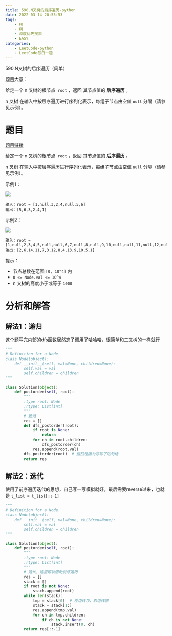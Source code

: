 ```yaml
---
title: 590.N叉树的后序遍历-python
date: 2022-03-14 20:55:53
tags:
    - 栈
    - 树
    - 深度优先搜索
    - EASY
categories:
	- LeetCode-python
	- LeetCode每日一题
---
```


590.N叉树的后序遍历（简单）

题目大意：

给定一个 n 叉树的根节点  ```root``` ，返回 其节点值的 **后序遍历** 。

n 叉树 在输入中按层序遍历进行序列化表示，每组子节点由空值 ```null``` 分隔（请参见示例）。

<!--more-->

# 题目

[题目链接](https://leetcode-cn.com/problems/n-ary-tree-postorder-traversal/)

给定一个 n 叉树的根节点  ```root``` ，返回 其节点值的 **后序遍历** 。

n 叉树 在输入中按层序遍历进行序列化表示，每组子节点由空值 ```null``` 分隔（请参见示例）。

示例1：

![](http://yixuan004.oss-cn-hangzhou.aliyuncs.com/img/2022-03-14-21-13-50.png)
```
输入：root = [1,null,3,2,4,null,5,6]
输出：[5,6,3,2,4,1]
```

示例2：

![](http://yixuan004.oss-cn-hangzhou.aliyuncs.com/img/2022-03-14-21-14-19.png)
```
输入：root = [1,null,2,3,4,5,null,null,6,7,null,8,null,9,10,null,null,11,null,12,null,13,null,null,14]
输出：[2,6,14,11,7,3,12,8,4,13,9,10,5,1]
```

提示：
- 节点总数在范围 ```[0, 10^4]``` 内
- ```0 <= Node.val <= 10^4```
- n 叉树的高度小于或等于 ```1000```

# 分析和解答

## 解法1：递归

这个题写完内部的dfs函数居然忘了调用了哈哈哈，很简单和二叉树的一样就行

```python
"""
# Definition for a Node.
class Node(object):
    def __init__(self, val=None, children=None):
        self.val = val
        self.children = children
"""

class Solution(object):
    def postorder(self, root):
        """
        :type root: Node
        :rtype: List[int]
        """
        # 递归
        res = []
        def dfs_postorder(root):
            if root is None:
                return
            for ch in root.children:
                dfs_postorder(ch)
            res.append(root.val)
        dfs_postorder(root)  # 居然是因为忘写了这句话
        return res
```


## 解法2：迭代

使用了前序遍历迭代的思想，自己写一写模拟就好，最后需要reverse过来，也就是 ```t_list = t_list[::-1]```

```python
"""
# Definition for a Node.
class Node(object):
    def __init__(self, val=None, children=None):
        self.val = val
        self.children = children
"""

class Solution(object):
    def postorder(self, root):
        """
        :type root: Node
        :rtype: List[int]
        """
        # 迭代，这里可以借助前序遍历
        res = []
        stack = []
        if root is not None:
            stack.append(root)
        while len(stack):
            tmp = stack[0]  # 左边栈顶，右边栈底
            stack = stack[1:]
            res.append(tmp.val)
            for ch in tmp.children:
                if ch is not None:
                    stack.insert(0, ch)
        return res[::-1]
```